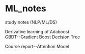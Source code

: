 # ML_notes
study notes (NLP/ML/DS)  

Derivative learning of Adaboost  
GBDT--Gradient Boost Decision Tree  

Course report--Attention Model
